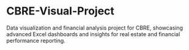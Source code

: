 # CBRE-Visual-Project
Data visualization and financial analysis project for CBRE, showcasing advanced Excel dashboards and insights for real estate and financial performance reporting.
